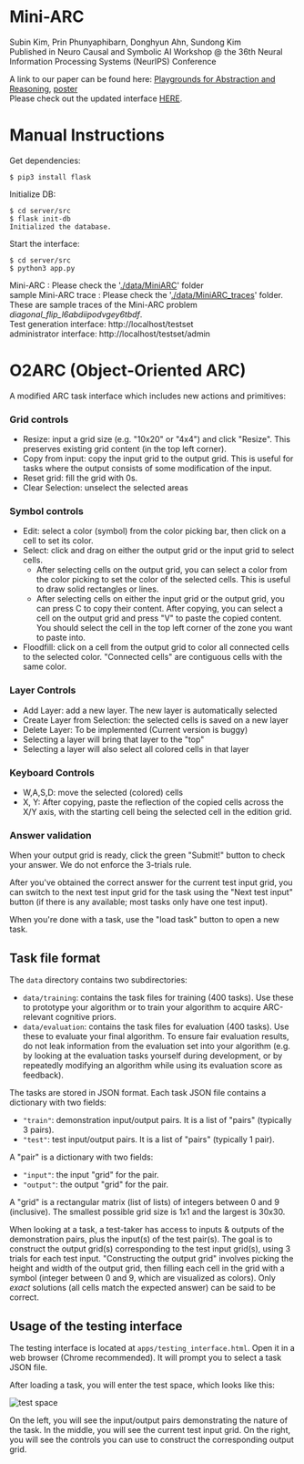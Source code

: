 # Mini-ARC
Subin Kim, Prin Phunyaphibarn, Donghyun Ahn, Sundong Kim<br/>
Published in Neuro Causal and Symbolic AI Workshop @ the 36th Neural Information Processing Systems (NeurIPS) Conference

A link to our paper can be found here:
[Playgrounds for Abstraction and Reasoning](https://openreview.net/forum?id=F4RNpByoqP), 
[poster](https://neurips.cc/media/PosterPDFs/NeurIPS%202022/57706.png?t=1669741859.5469003)
<br/>
Please check out the updated interface [HERE](http://bit.ly/ARC-GIST).

# Manual Instructions

Get dependencies:
~~~
$ pip3 install flask
~~~

Initialize DB:
~~~
$ cd server/src
$ flask init-db
Initialized the database.
~~~

Start the interface:
~~~
$ cd server/src
$ python3 app.py
~~~

Mini-ARC : Please check the '[./data/MiniARC](https://github.com/KSB21ST/MINI-ARC/tree/master/data/MiniARC)' folder <br/>
sample Mini-ARC trace : Please check the '[./data/MiniARC_traces](https://github.com/KSB21ST/MINI-ARC/tree/master/data/MiniARC_traces)' folder. These are sample traces of the Mini-ARC problem <i>diagonal_flip_l6abdiipodvgey6tbdf</i>. <br/>
Test generation interface: http://localhost/testset <br/>
administrator interface: http://localhost/testset/admin

# O2ARC (Object-Oriented ARC)

A modified ARC task interface which includes new actions and primitives:

### Grid controls

- Resize: input a grid size (e.g. "10x20" or "4x4") and click "Resize". This preserves existing grid content (in the top left corner).
- Copy from input: copy the input grid to the output grid. This is useful for tasks where the output consists of some modification of the input.
- Reset grid: fill the grid with 0s.
- Clear Selection: unselect the selected areas

### Symbol controls

- Edit: select a color (symbol) from the color picking bar, then click on a cell to set its color.
- Select: click and drag on either the output grid or the input grid to select cells.
    - After selecting cells on the output grid, you can select a color from the color picking to set the color of the selected cells. This is useful to draw solid rectangles or lines.
    - After selecting cells on either the input grid or the output grid, you can press C to copy their content. After copying, you can select a cell on the output grid and press "V" to paste the copied content. You should select the cell in the top left corner of the zone you want to paste into.
- Floodfill: click on a cell from the output grid to color all connected cells to the selected color. "Connected cells" are contiguous cells with the same color.

### Layer Controls
- Add Layer: add a new layer. The new layer is automatically selected
- Create Layer from Selection: the selected cells is saved on a new layer
- Delete Layer: To be implemented (Current version is buggy)
- Selecting a layer will bring that layer to the "top"
- Selecting a layer will also select all colored cells in that layer

### Keyboard Controls
- W,A,S,D: move the selected (colored) cells
- X, Y: After copying, paste the reflection of the copied cells across the X/Y axis, with the starting cell being the selected cell in the edition grid.

### Answer validation

When your output grid is ready, click the green "Submit!" button to check your answer. We do not enforce the 3-trials rule.

After you've obtained the correct answer for the current test input grid, you can switch to the next test input grid for the task using the "Next test input" button (if there is any available; most tasks only have one test input).

When you're done with a task, use the "load task" button to open a new task.


## Task file format

The `data` directory contains two subdirectories:

- `data/training`: contains the task files for training (400 tasks). Use these to prototype your algorithm or to train your algorithm to acquire ARC-relevant cognitive priors.
- `data/evaluation`: contains the task files for evaluation (400 tasks). Use these to evaluate your final algorithm. To ensure fair evaluation results, do not leak information from the evaluation set into your algorithm (e.g. by looking at the evaluation tasks yourself during development, or by repeatedly modifying an algorithm while using its evaluation score as feedback).

The tasks are stored in JSON format. Each task JSON file contains a dictionary with two fields:

- `"train"`: demonstration input/output pairs. It is a list of "pairs" (typically 3 pairs).
- `"test"`: test input/output pairs. It is a list of "pairs" (typically 1 pair).

A "pair" is a dictionary with two fields:

- `"input"`: the input "grid" for the pair.
- `"output"`: the output "grid" for the pair.

A "grid" is a rectangular matrix (list of lists) of integers between 0 and 9 (inclusive). The smallest possible grid size is 1x1 and the largest is 30x30.

When looking at a task, a test-taker has access to inputs & outputs of the demonstration pairs, plus the input(s) of the test pair(s). The goal is to construct the output grid(s) corresponding to the test input grid(s), using 3 trials for each test input. "Constructing the output grid" involves picking the height and width of the output grid, then filling each cell in the grid with a symbol (integer between 0 and 9, which are visualized as colors). Only *exact* solutions (all cells match the expected answer) can be said to be correct.


## Usage of the testing interface

The testing interface is located at `apps/testing_interface.html`. Open it in a web browser (Chrome recommended). It will prompt you to select a task JSON file.

After loading a task, you will enter the test space, which looks like this:

![test space](https://arc-benchmark.s3.amazonaws.com/figs/arc_test_space.png)

On the left, you will see the input/output pairs demonstrating the nature of the task. In the middle, you will see the current test input grid. On the right, you will see the controls you can use to construct the corresponding output grid.
